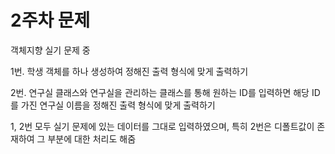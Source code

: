 # 2주차 문제
객체지향 실기 문제 중

1번. 학생 객체를 하나 생성하여 정해진 출력 형식에 맞게 출력하기

2번. 연구실 클래스와 연구실을 관리하는 클래스를 통해 원하는 ID를 입력하면 해당 ID를 가진 연구실 이름을 정해진 출력 형식에 맞게 출력하기

1, 2번 모두 실기 문제에 있는 데이터를 그대로 입력하였으며, 특히 2번은 디폴트값이 존재하여 그 부분에 대한 처리도 해줌
